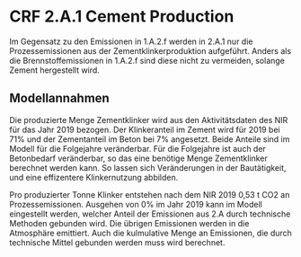 # CRF 2.A.1 Cement Production

Im Gegensatz zu den Emissionen in 1.A.2.f werden in 2.A.1 nur die Prozessemissionen aus der Zementklinkerproduktion aufgeführt.
Anders als die Brennstoffemissionen in 1.A.2.f sind diese nicht zu vermeiden, solange Zement hergestellt wird.

## Modellannahmen

Die produzierte Menge Zementklinker wird aus den Aktivitätsdaten des NIR für das Jahr 2019 bezogen.
Der Klinkeranteil im Zement wird für 2019 bei 71% und der Zementanteil im Beton bei 7% angesetzt.
Beide Anteile sind im Modell für die Folgejahre veränderbar.
Für die Folgejahre ist auch der Betonbedarf veränderbar, so das eine benötige Menge Zementklinker berechnet werden kann.
So lassen sich Veränderungen in der Bautätigkeit, und eine effizentere Klinkernutzung abbilden.

Pro produzierter Tonne Klinker entstehen nach dem NIR 2019 0,53 t CO2 an Prozessemissionen.
Ausgehen von 0% im Jahr 2019 kann im Modell eingestellt werden, welcher Anteil der Emissionen aus 2.A durch technische Methoden gebunden wird.
Die übrigen Emissionen werden in die Atmosphäre emittiert.
Auch die kulmulative Menge an Emissionen, die durch technische Mittel gebunden werden muss wird berechnet.


